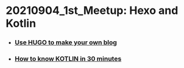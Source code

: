 # 20210904_1st_Meetup: Hexo and Kotlin

- ### [Use HUGO to make your own blog](hugo/readme.md)
- ### [How to know KOTLIN in 30 minutes](kotlin/readme.md)

